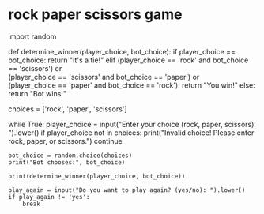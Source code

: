 # rock paper scissors game
 
 import random

def determine_winner(player_choice, bot_choice):
    if player_choice == bot_choice:
        return "It's a tie!"
    elif (player_choice == 'rock' and bot_choice == 'scissors') or \
         (player_choice == 'scissors' and bot_choice == 'paper') or \
         (player_choice == 'paper' and bot_choice == 'rock'):
        return "You win!"
    else:
        return "Bot wins!"

choices = ['rock', 'paper', 'scissors']

while True:
    player_choice = input("Enter your choice (rock, paper, scissors): ").lower()
    if player_choice not in choices:
        print("Invalid choice! Please enter rock, paper, or scissors.")
        continue

    bot_choice = random.choice(choices)
    print("Bot chooses:", bot_choice)

    print(determine_winner(player_choice, bot_choice))

    play_again = input("Do you want to play again? (yes/no): ").lower()
    if play_again != 'yes':
        break
